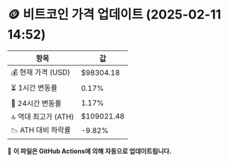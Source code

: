 # 🪙 비트코인 가격 업데이트 (2025-02-11 14:52)

| 항목                | 값 |
|--------------------|----------------|
| 💰 현재 가격 (USD) | $98304.18 |
| ⏳ 1시간 변동률    | 0.17% |
| 📆 24시간 변동률   | 1.17% |
| 🔝 역대 최고가 (ATH) | $109021.48 |
| 📉 ATH 대비 하락률 | -9.82% |

🔄 **이 파일은 GitHub Actions에 의해 자동으로 업데이트됩니다.**

